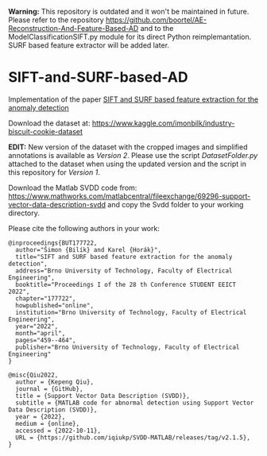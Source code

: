 **Warning:** This repository is outdated and it won't be maintained in future. Please refer to the repository https://github.com/boortel/AE-Reconstruction-And-Feature-Based-AD and to the ModelClassificationSIFT.py module for its direct Python reimplemantation. SURF based feature extractor will be added later.

# SIFT-and-SURF-based-AD
Implementation of the paper [SIFT and SURF based feature extraction for the anomaly detection](https://arxiv.org/abs/2203.13068)


Download the dataset at: https://www.kaggle.com/imonbilk/industry-biscuit-cookie-dataset

**EDIT:** New version of the dataset with the cropped images and simplified annotations is available as *Version 2*. Please use the script 
*DatasetFolder.py* attached to the dataset when using the updated version and the script in this repository for *Version 1*.

Download the Matlab SVDD code from: https://www.mathworks.com/matlabcentral/fileexchange/69296-support-vector-data-description-svdd and copy the Svdd folder to your working directory.


Please cite the following authors in your work:

```
@inproceedings{BUT177722,
  author="Šimon {Bilík} and Karel {Horák}",
  title="SIFT and SURF based feature extraction for the anomaly detection",
  address="Brno University of Technology, Faculty of Electrical Engineering",
  booktitle="Proceedings I of the 28 th Conference STUDENT EEICT 2022",
  chapter="177722",
  howpublished="online",
  institution="Brno University of Technology, Faculty of Electrical Engineering",
  year="2022",
  month="april",
  pages="459--464",
  publisher="Brno University of Technology, Faculty of Electrical Engineering"
}
```

```
@misc{Qiu2022,
  author = {Kepeng Qiu},
  journal = {GitHub},
  title = {Support Vector Data Description (SVDD)},
  subtitle = {MATLAB code for abnormal detection using Support Vector Data Description (SVDD)},
  year = {2022},
  medium = {online},
  accessed = {2022-10-11},
  URL = {https://github.com/iqiukp/SVDD-MATLAB/releases/tag/v2.1.5},
}
```
